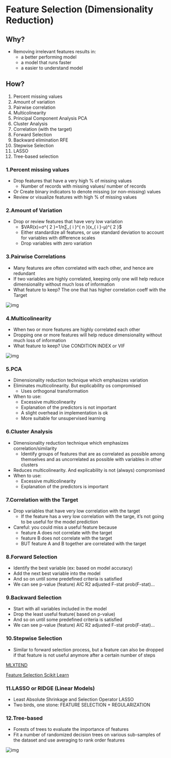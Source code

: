 # Feature Selection (Dimensionality Reduction)
## Why?
- Removing irrelevant features results in:
    - a better performing model 
    - a model that runs faster
    - a easier to understand model
## How?
1. Percent missing values
2. Amount of variation
3. Pairwise correlation
4. Multicolinearity
5. Principal Component Analysis PCA
6. Cluster Analysis
7. Correlation (with the target)
8. Forward Selection
9. Backward elimination RFE
10. Stepwise Selection
11. LASSO
12. Tree-based selection


### 1.Percent missing values
- Drop features that have a very high % of missing values
    - Number of records with missing values/ number of records
- Or Create binary indicators to denote missing (or non-missing) values
- Review or visualize features with high % of missing values
### 2.Amount of Variation
- Drop or review features that have very low variation
    - $VAR(x)=σ^{ 2 }=1/n∑_{ i }^{ n }(x_{ i }-μ)^{ 2 }$
    - Either standardize all features, or use standard deviation to account for variables with difference scales
    - Drop variables with zero variation
### 3.Pairwise Correlations
- Many features are often correlated with each other, and hence are redundant
- If two variables are highly correlated, keeping only one will help reduce dimensionality without much loss of information
- What feature to keep? The one that has higher correlation coeff with the Target

![img](https://github.com/emunozlorenzo/Machine-Learning-Course/blob/master/img/img3.jpg)
 

### 4.Multicolinearity
- When two or more features are highly correlated each other
- Dropping one or more features will help reduce dimensionality without much loss of information
- What feature to keep?  Use CONDITION INDEX or VIF

![img](https://github.com/emunozlorenzo/Machine-Learning-Course/blob/master/img/img2.jpg)

### 5.PCA
- Dimensionality reduction technique which emphasizes variation
- Eliminates multicolinearity. But explicability os compromised
    - Uses orthogonal transformation
- When to use:
    - Excessive multicolinearity
    - Explanation of the predictors is not important
    - A slight overhead in implementation is ok
    - More suitable for unsupervised learning
### 6.Cluster Analysis
- Dimensionality reduction technique which emphasizes correlation/similarity
    - Identify groups of features that are as correlated as possible among themselves and as uncorrelated as possible with variables in other clusters
- Reduces multicolinearity. And explicability is not (always) compromised
- When to use:
    - Excessive multicolinearity
    - Explanation of the predictors is important
### 7.Correlation with the Target
- Drop variables that have very low correlation with the target
    - If the feature has a very low correlation with the targe, it’s not going to be useful for the model prediction
- Careful: you could miss a useful feature because 
    - feature A does not correlate with the target
    - feature B does not correlate with the target
    - BUT feature A and B together are correlated with the target

### 8.Forward Selection
- Identify the best variable (ex: based on model accuracy)
- Add the next best variable into the model
- And so on until some predefined criteria is satisfied
- We can see p-value (feature) AIC R2 adjusted F-stat prob(F-stat)…
### 9.Backward Selection
- Start with all variables included in the model
- Drop the least useful feature( based on p-value)
- And so on until some predefined criteria is satisfied
- We can see p-value (feature) AIC R2 adjusted F-stat prob(F-stat)…
### 10.Stepwise Selection
- Similar to forward selection process, but a feature can also be dropped if that feature is not useful anymore after a certain number of steps

[MLXTEND](http://rasbt.github.io/mlxtend/user_guide/feature_selection/SequentialFeatureSelector/)

[Feature Selection Scikit Learn](https://scikit-learn.org/stable/modules/feature_selection.html)

### 11.LASSO or RIDGE (Linear Models)
- Least Absolute Shrinkage and Selection Operator LASSO
- Two birds, one stone: FEATURE SELECTION + REGULARIZATION

### 12.Tree-based
- Forests of trees to evaluate the importance of features
- Fit a number of randomized decision trees on various sub-samples of the dataset and use averaging to rank order features

![img](https://github.com/emunozlorenzo/Machine-Learning-Course/blob/master/img/img1.jpg)
